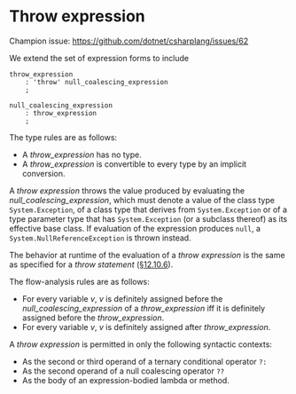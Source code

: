 # Throw expression

Champion issue: <https://github.com/dotnet/csharplang/issues/62>

We extend the set of expression forms to include

```antlr
throw_expression
    : 'throw' null_coalescing_expression
    ;

null_coalescing_expression
    : throw_expression
    ;
```

The type rules are as follows:

- A *throw_expression* has no type.
- A *throw_expression* is convertible to every type by an implicit conversion.

A *throw expression* throws the value produced by evaluating the *null_coalescing_expression*, which must denote a value of the class type `System.Exception`, of a class type that derives from `System.Exception` or of a type parameter type that has `System.Exception` (or a subclass thereof) as its effective base class. If evaluation of the expression produces `null`, a `System.NullReferenceException` is thrown instead.

The behavior at runtime of the evaluation of a *throw expression* is the same as specified for a *throw statement* ([§12.10.6](https://github.com/dotnet/csharpstandard/blob/draft-v6/standard/statements.md#12106-the-throw-statement)).

The flow-analysis rules are as follows:

- For every variable *v*, *v* is definitely assigned before the *null_coalescing_expression* of a *throw_expression* iff it is definitely assigned before the *throw_expression*.
- For every variable *v*, *v* is definitely assigned after *throw_expression*.

A *throw expression* is permitted in only the following syntactic contexts:
- As the second or third operand of a ternary conditional operator `?:`
- As the second operand of a null coalescing operator `??`
- As the body of an expression-bodied lambda or method.
